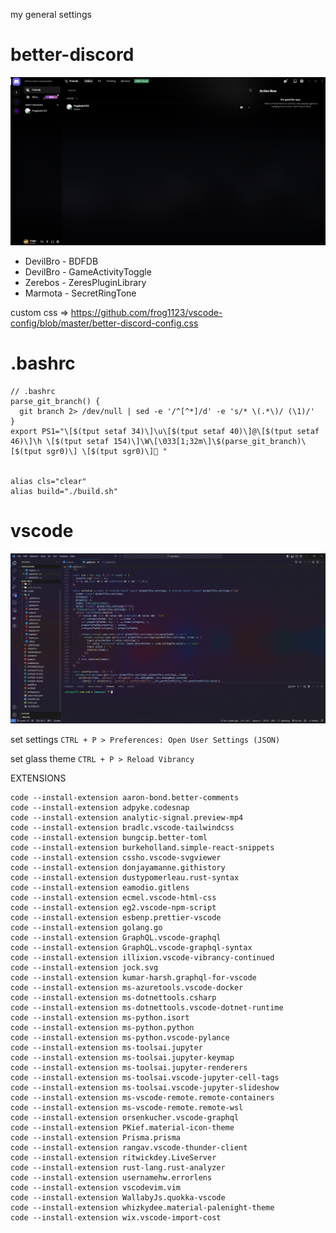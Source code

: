my general settings

# better-discord

<div align="center">

  <img src="https://raw.githubusercontent.com/frog1123/general-settings/master/examples/example-02.png">

</div>

- DevilBro - BDFDB
- DevilBro - GameActivityToggle
- Zerebos - ZeresPluginLibrary
- Marmota - SecretRingTone

custom css => https://github.com/frog1123/vscode-config/blob/master/better-discord-config.css

# .bashrc

```
// .bashrc
parse_git_branch() {
  git branch 2> /dev/null | sed -e '/^[^*]/d' -e 's/* \(.*\)/ (\1)/'
}
export PS1="\[$(tput setaf 34)\]\u\[$(tput setaf 40)\]@\[$(tput setaf 46)\]\h \[$(tput setaf 154)\]\W\[\033[1;32m\]\$(parse_git_branch)\[$(tput sgr0)\] \[$(tput sgr0)\]🌴 "


alias cls="clear"
alias build="./build.sh"
```

# vscode

<div align="center">

  <img src="https://raw.githubusercontent.com/frog1123/general-settings/master/examples/example-01.png">

</div>

set settings `CTRL + P > Preferences: Open User Settings (JSON)`

set glass theme `CTRL + P > Reload Vibrancy`

EXTENSIONS

<!-- prettier-ignore -->
```
code --install-extension aaron-bond.better-comments 
code --install-extension adpyke.codesnap
code --install-extension analytic-signal.preview-mp4
code --install-extension bradlc.vscode-tailwindcss
code --install-extension bungcip.better-toml
code --install-extension burkeholland.simple-react-snippets
code --install-extension cssho.vscode-svgviewer
code --install-extension donjayamanne.githistory
code --install-extension dustypomerleau.rust-syntax
code --install-extension eamodio.gitlens
code --install-extension ecmel.vscode-html-css
code --install-extension eg2.vscode-npm-script
code --install-extension esbenp.prettier-vscode
code --install-extension golang.go
code --install-extension GraphQL.vscode-graphql
code --install-extension GraphQL.vscode-graphql-syntax
code --install-extension illixion.vscode-vibrancy-continued
code --install-extension jock.svg
code --install-extension kumar-harsh.graphql-for-vscode
code --install-extension ms-azuretools.vscode-docker
code --install-extension ms-dotnettools.csharp
code --install-extension ms-dotnettools.vscode-dotnet-runtime
code --install-extension ms-python.isort
code --install-extension ms-python.python
code --install-extension ms-python.vscode-pylance
code --install-extension ms-toolsai.jupyter
code --install-extension ms-toolsai.jupyter-keymap
code --install-extension ms-toolsai.jupyter-renderers
code --install-extension ms-toolsai.vscode-jupyter-cell-tags
code --install-extension ms-toolsai.vscode-jupyter-slideshow
code --install-extension ms-vscode-remote.remote-containers
code --install-extension ms-vscode-remote.remote-wsl
code --install-extension orsenkucher.vscode-graphql
code --install-extension PKief.material-icon-theme
code --install-extension Prisma.prisma
code --install-extension rangav.vscode-thunder-client
code --install-extension ritwickdey.LiveServer
code --install-extension rust-lang.rust-analyzer
code --install-extension usernamehw.errorlens
code --install-extension vscodevim.vim
code --install-extension WallabyJs.quokka-vscode
code --install-extension whizkydee.material-palenight-theme
code --install-extension wix.vscode-import-cost
```
